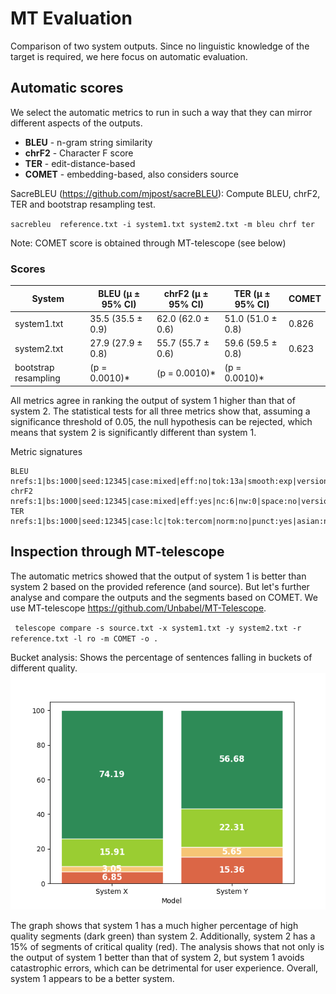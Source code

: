 # MT Evaluation

Comparison of two system outputs. Since no linguistic knowledge of the target is required, we here focus on automatic evaluation.

## Automatic scores
We select the automatic metrics to run in such a way that they can mirror different aspects of the outputs.
- **BLEU** - n-gram string similarity
- **chrF2** - Character F score
- **TER**   - edit-distance-based
- **COMET** - embedding-based, also considers source

SacreBLEU (https://github.com/mjpost/sacreBLEU): Compute BLEU, chrF2, TER and bootstrap resampling test. 

`sacrebleu  reference.txt -i system1.txt system2.txt -m bleu chrf ter `

Note: COMET score is obtained through MT-telescope (see below)


### Scores
| System | BLEU (μ ± 95% CI) | chrF2 (μ ± 95% CI) | TER (μ ± 95% CI) | COMET |
|-----------------------|-----------|-----------|-----------|----------------|
| system1.txt | 35.5 (35.5 ± 0.9) | 62.0 (62.0 ± 0.6) | 51.0 (51.0 ± 0.8) | 0.826 |
| system2.txt | 27.9 (27.9 ± 0.8) | 55.7 (55.7 ± 0.6) | 59.6 (59.5 ± 0.8) | 0.623 |
| bootstrap resampling | (p = 0.0010)* | (p = 0.0010)* | (p = 0.0010)* |

All metrics agree in ranking the output of system 1 higher than that of system 2. The statistical tests for all three metrics show that, assuming a significance threshold of 0.05, the null hypothesis can be rejected, which means that system 2 is significantly different than system 1. 

Metric signatures

    BLEU nrefs:1|bs:1000|seed:12345|case:mixed|eff:no|tok:13a|smooth:exp|version:2.0.0
    chrF2 nrefs:1|bs:1000|seed:12345|case:mixed|eff:yes|nc:6|nw:0|space:no|version:2.0.0
    TER nrefs:1|bs:1000|seed:12345|case:lc|tok:tercom|norm:no|punct:yes|asian:no|version:2.0.0

## Inspection through MT-telescope
The automatic metrics showed that the output of system 1 is better than system 2 based on the provided reference (and source). But let's further analyse and compare the outputs and the segments based on COMET. We use MT-telescope https://github.com/Unbabel/MT-Telescope.

 ` telescope compare -s source.txt -x system1.txt -y system2.txt -r reference.txt -l ro -m COMET -o .`
 
 
Bucket analysis: Shows the percentage of sentences falling in buckets of different quality.  
 ![Bucket analysis of the COMET scores for the two system outputs](https://github.com/fatalinha/assignment/blob/main/2-mt-evaluation/bucket-analysis.png)

The graph shows that system 1 has a much higher percentage of high quality segments (dark green) than system 2. Additionally, system 2 has a 15% of segments of critical quality (red). The analysis shows that not only is the output of system 1 better than that of system 2, but system 1 avoids catastrophic errors, which can be detrimental for user experience. Overall, system 1 appears to be a better system.
